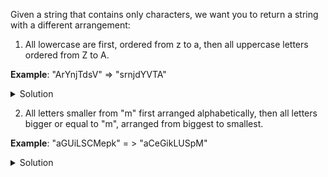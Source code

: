 Given a string that contains only characters, we want you to return a string with a different arrangement:

1. All lowercase are first, ordered from z to a, then all uppercase letters ordered from Z to A. 

**Example**: "ArYnjTdsV" => "srnjdYVTA"

<details>
<summary>Solution</summary>
<div> 

```python
word = "ArYnjTdsV"
res = "".join(sorted(word, reverse=True))
print(res)
```
</div>
</details>

2. All letters smaller from "m" first arranged alphabetically, then all letters bigger or equal to "m", arranged from biggest to smallest.

**Example**: "aGUiLSCMepk" = > "aCeGikLUSpM"

<details>
<summary>Solution</summary>
<div> 
```python
word = "aGUiLSCMepk"
smaller = sorted([x for x in word if x.lower() < 'm'], key=str.lower)
larger = sorted([x for x in word if x.lower() >= 'm'], reverse=True, key=str.lower)
res = "".join(smaller+larger)
print(res)
```
</div>
</details>
